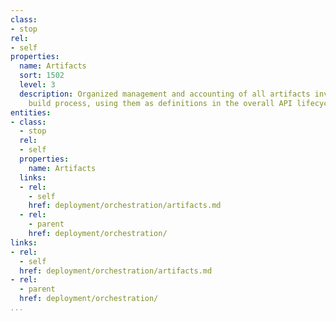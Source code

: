 ```yaml
---
class:
- stop
rel:
- self
properties:
  name: Artifacts
  sort: 1502
  level: 3
  description: Organized management and accounting of all artifacts involved in the
    build process, using them as definitions in the overall API lifecycle.
entities:
- class:
  - stop
  rel:
  - self
  properties:
    name: Artifacts
  links:
  - rel:
    - self
    href: deployment/orchestration/artifacts.md
  - rel:
    - parent
    href: deployment/orchestration/
links:
- rel:
  - self
  href: deployment/orchestration/artifacts.md
- rel:
  - parent
  href: deployment/orchestration/
...
```

